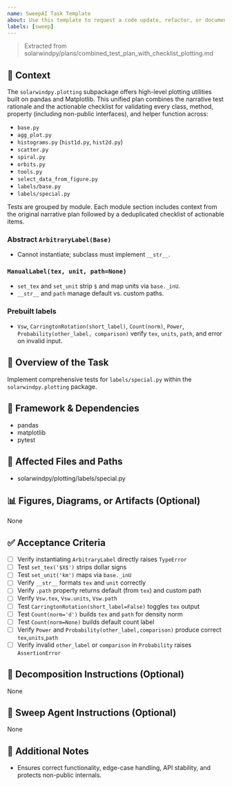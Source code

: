 ```yaml
---
name: SweepAI Task Template
about: Use this template to request a code update, refactor, or documentation change via SweepAI.
labels: [sweep]
---
```


> Extracted from solarwindpy/plans/combined_test_plan_with_checklist_plotting.md

## 🧠 Context

The `solarwindpy.plotting` subpackage offers high-level plotting utilities built on pandas
and Matplotlib. This unified plan combines the narrative test rationale and the
actionable checklist for validating every class, method, property (including non-public
interfaces), and helper function across:

- `base.py`
- `agg_plot.py`
- `histograms.py` (`hist1d.py`, `hist2d.py`)
- `scatter.py`
- `spiral.py`
- `orbits.py`
- `tools.py`
- `select_data_from_figure.py`
- `labels/base.py`
- `labels/special.py`

Tests are grouped by module. Each module section includes context from the original
narrative plan followed by a deduplicated checklist of actionable items.

### Abstract `ArbitraryLabel(Base)`

- Cannot instantiate; subclass must implement `__str__`.

### `ManualLabel(tex, unit, path=None)`

- `set_tex` and `set_unit` strip `$` and map units via `base._inU`.
- `__str__` and `path` manage default vs. custom paths.

### Prebuilt labels

- `Vsw`, `CarringtonRotation(short_label)`, `Count(norm)`, `Power`,
  `Probability(other_label, comparison)` verify `tex`, `units`, `path`, and
  error on invalid input.

## 🎯 Overview of the Task

Implement comprehensive tests for `labels/special.py` within the `solarwindpy.plotting` package.

## 🔧 Framework & Dependencies

- pandas
- matplotlib
- pytest

## 📂 Affected Files and Paths

- solarwindpy/plotting/labels/special.py

## 📊 Figures, Diagrams, or Artifacts (Optional)

None

## ✅ Acceptance Criteria

- [ ] Verify instantiating `ArbitraryLabel` directly raises `TypeError`
- [ ] Test `set_tex('$X$')` strips dollar signs
- [ ] Test `set_unit('km')` maps via `base._inU`
- [ ] Verify `__str__` formats `tex` and `unit` correctly
- [ ] Verify `.path` property returns default (from `tex`) and custom path
- [ ] Verify `Vsw.tex`, `Vsw.units`, `Vsw.path`
- [ ] Test `CarringtonRotation(short_label=False)` toggles `tex` output
- [ ] Test `Count(norm='d')` builds `tex` and `path` for density norm
- [ ] Test `Count(norm=None)` builds default count label
- [ ] Verify `Power` and `Probability(other_label,comparison)` produce correct
  `tex`,`units`,`path`
- [ ] Verify invalid `other_label` or `comparison` in `Probability` raises
  `AssertionError`

## 🧩 Decomposition Instructions (Optional)

None

## 🤖 Sweep Agent Instructions (Optional)

None

## 💬 Additional Notes

- Ensures correct functionality, edge-case handling, API stability, and protects
  non-public internals.
